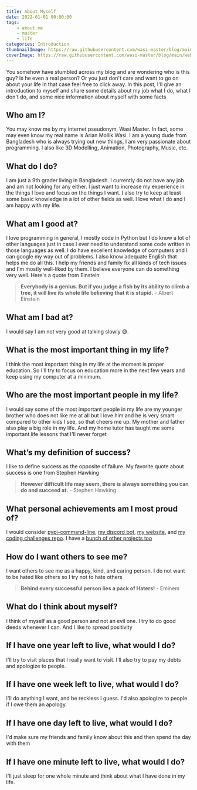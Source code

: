```yaml
---
title: About Myself
date: 2022-01-01 00:00:00
tags:
    - about me
    - master
    - life
categories: Introduction
thumbnailImage: https://raw.githubusercontent.com/wasi-master/blog/main/website/source/_posts/thumbnails/VNviYLV.jpg
coverImage: https://raw.githubusercontent.com/wasi-master/blog/main/website/source/_posts/covers/so24nGe.jpg
---
```


You somehow have stumbled across my blog and are wondering who is this guy? Is he even a real person? Or you just don't care and want to go on about your life in that case feel free to click away. In this post, I'll give an introduction to myself and share some details about my job what I do, what I don't do, and some nice information about myself with some facts
<!-- more -->

## Who am I?

You may know me by my internet pseudonym, Wasi Master. In fact, some may even know my real name is Arian Mollik Wasi. I am a young dude from Bangladesh who is always trying out new things, I am very passionate about programming. I also like 3D Modelling, Animation, Photography, Music, etc.

## What do I do?

I am just a 9th grader living in Bangladesh. I currently do not have any job and am not looking for any either. I just want to increase my experience in the things I love and focus on the things I want. I also try to keep at least some basic knowledge in a lot of other fields as well. I love what I do and I am happy with my life.

## What am I good at?

I love programming in general, I mostly code in Python but I do know a lot of other languages just in case I ever need to understand some code written in those languages as well. I do have excellent knowledge of computers and I can google my way out of problems. I also know adequate English that helps me do all this. I help my friends and family fix all kinds of tech issues and I'm mostly well-liked by them. I believe everyone can do something very well. Here's a quote from Einstein

> **Everybody is a genius. But if you judge a fish by its ability to climb a tree, it will live its whole life believing that it is stupid.**
> \- Albert Einstein

## What am I bad at?

I would say I am not very good at talking slowly 😅.

## What is the most important thing in my life?

I think the most important thing in my life at the moment is proper education. So I'll try to focus on education more in the next few years and keep using my computer at a minimum.

## Who are the most important people in my life?

I would say some of the most important people in my life are my younger brother who does not like me at all but I love him and he is very smart compared to other kids I see, so that cheers me up. My mother and father also play a big role in my life. And my home tutor has taught me some important life lessons that I'll never forget

## What’s my definition of success?

I like to define success as the opposite of failure. My favorite quote about success is one from Stephen Hawking

> **However difficult life may seem, there is always something you can do and succeed at.**
> \- Stephen Hawking

## What personal achievements am I most proud of?

I would consider [pypi-command-line](https://github.com/wasi-master/pypi-command-line), [my discord bot](https://github.com/wasi-master/wm_bot), [my website](https://wasi-master.github.io), and [my coding challenges repo](https://github.com/wasi-master/coding-challenges). I have a [bunch of other projects too](https://wasi-master.github.io/#work)

## How do I want others to see me?

I want others to see me as a happy, kind, and caring person. I do not want to be hated like others so I try not to hate others

> **Behind every successful person lies a pack of Haters!**
> \- Eminem

## What do I think about myself?

I think of myself as a good person and not an evil one. I try to do good deeds whenever I can. And I like to spread positivity

## If I have one year left to live, what would I do?

I'll try to visit places that I really want to visit. I'll also try to pay my debts and apologize to people.

## If I have one week left to live, what would I do?

I'll do anything I want, and be reckless I guess. I'd also apologize to people if I owe them an apology.

## If I have one day left to live, what would I do?

I'd make sure my friends and family know about this and then spend the day with them

## If I have one minute left to live, what would I do?

I'll just sleep for one whole minute and think about what I have done in my life.
